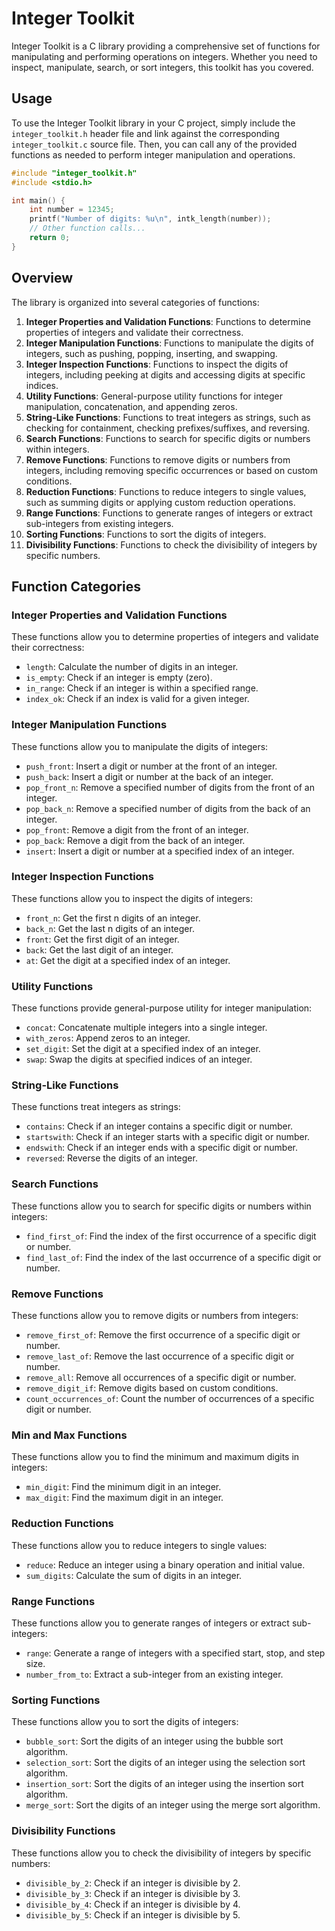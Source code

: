 # Integer Toolkit

Integer Toolkit is a C library providing a comprehensive set of functions for manipulating and performing operations on integers. Whether you need to inspect, manipulate, search, or sort integers, this toolkit has you covered.

## Usage

To use the Integer Toolkit library in your C project, simply include the `integer_toolkit.h` header file and link against the corresponding `integer_toolkit.c` source file. Then, you can call any of the provided functions as needed to perform integer manipulation and operations.

```c
#include "integer_toolkit.h"
#include <stdio.h>

int main() {
    int number = 12345;
    printf("Number of digits: %u\n", intk_length(number));
    // Other function calls...
    return 0;
}
```

## Overview

The library is organized into several categories of functions:

1. **Integer Properties and Validation Functions**: Functions to determine properties of integers and validate their correctness.
2. **Integer Manipulation Functions**: Functions to manipulate the digits of integers, such as pushing, popping, inserting, and swapping.
3. **Integer Inspection Functions**: Functions to inspect the digits of integers, including peeking at digits and accessing digits at specific indices.
4. **Utility Functions**: General-purpose utility functions for integer manipulation, concatenation, and appending zeros.
5. **String-Like Functions**: Functions to treat integers as strings, such as checking for containment, checking prefixes/suffixes, and reversing.
6. **Search Functions**: Functions to search for specific digits or numbers within integers.
7. **Remove Functions**: Functions to remove digits or numbers from integers, including removing specific occurrences or based on custom conditions.
8. **Reduction Functions**: Functions to reduce integers to single values, such as summing digits or applying custom reduction operations.
9. **Range Functions**: Functions to generate ranges of integers or extract sub-integers from existing integers.
10. **Sorting Functions**: Functions to sort the digits of integers.
11. **Divisibility Functions**: Functions to check the divisibility of integers by specific numbers.

## Function Categories

### Integer Properties and Validation Functions

These functions allow you to determine properties of integers and validate their correctness:
- `length`: Calculate the number of digits in an integer.
- `is_empty`: Check if an integer is empty (zero).
- `in_range`: Check if an integer is within a specified range.
- `index_ok`: Check if an index is valid for a given integer.

### Integer Manipulation Functions

These functions allow you to manipulate the digits of integers:
- `push_front`: Insert a digit or number at the front of an integer.
- `push_back`: Insert a digit or number at the back of an integer.
- `pop_front_n`: Remove a specified number of digits from the front of an integer.
- `pop_back_n`: Remove a specified number of digits from the back of an integer.
- `pop_front`: Remove a digit from the front of an integer.
- `pop_back`: Remove a digit from the back of an integer.
- `insert`: Insert a digit or number at a specified index of an integer.

### Integer Inspection Functions

These functions allow you to inspect the digits of integers:
- `front_n`: Get the first n digits of an integer.
- `back_n`: Get the last n digits of an integer.
- `front`: Get the first digit of an integer.
- `back`: Get the last digit of an integer.
- `at`: Get the digit at a specified index of an integer.

### Utility Functions

These functions provide general-purpose utility for integer manipulation:
- `concat`: Concatenate multiple integers into a single integer.
- `with_zeros`: Append zeros to an integer.
- `set_digit`: Set the digit at a specified index of an integer.
- `swap`: Swap the digits at specified indices of an integer.

### String-Like Functions

These functions treat integers as strings:
- `contains`: Check if an integer contains a specific digit or number.
- `startswith`: Check if an integer starts with a specific digit or number.
- `endswith`: Check if an integer ends with a specific digit or number.
- `reversed`: Reverse the digits of an integer.

### Search Functions

These functions allow you to search for specific digits or numbers within integers:
- `find_first_of`: Find the index of the first occurrence of a specific digit or number.
- `find_last_of`: Find the index of the last occurrence of a specific digit or number.

### Remove Functions

These functions allow you to remove digits or numbers from integers:
- `remove_first_of`: Remove the first occurrence of a specific digit or number.
- `remove_last_of`: Remove the last occurrence of a specific digit or number.
- `remove_all`: Remove all occurrences of a specific digit or number.
- `remove_digit_if`: Remove digits based on custom conditions.
- `count_occurrences_of`: Count the number of occurrences of a specific digit or number.

### **Min and Max Functions**

These functions allow you to find the minimum and maximum digits in integers:
- `min_digit`: Find the minimum digit in an integer.
- `max_digit`: Find the maximum digit in an integer.

### Reduction Functions

These functions allow you to reduce integers to single values:
- `reduce`: Reduce an integer using a binary operation and initial value.
- `sum_digits`: Calculate the sum of digits in an integer.

### Range Functions

These functions allow you to generate ranges of integers or extract sub-integers:
- `range`: Generate a range of integers with a specified start, stop, and step size.
- `number_from_to`: Extract a sub-integer from an existing integer.

### Sorting Functions

These functions allow you to sort the digits of integers:
- `bubble_sort`: Sort the digits of an integer using the bubble sort algorithm.
- `selection_sort`: Sort the digits of an integer using the selection sort algorithm.
- `insertion_sort`: Sort the digits of an integer using the insertion sort algorithm.
- `merge_sort`: Sort the digits of an integer using the merge sort algorithm.

### Divisibility Functions

These functions allow you to check the divisibility of integers by specific numbers:
- `divisible_by_2`: Check if an integer is divisible by 2.
- `divisible_by_3`: Check if an integer is divisible by 3.
- `divisible_by_4`: Check if an integer is divisible by 4.
- `divisible_by_5`: Check if an integer is divisible by 5.

